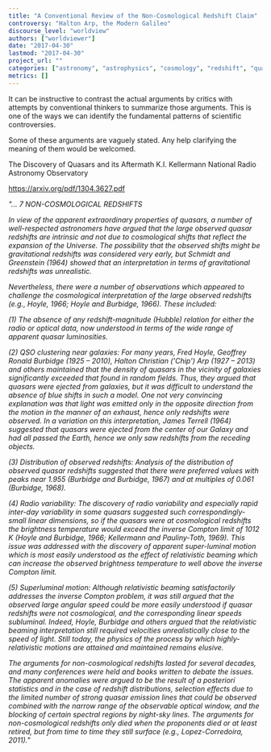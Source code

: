 ```yaml
---
title: "A Conventional Review of the Non-Cosmological Redshift Claim"
controversy: "Halton Arp, the Modern Galileo"
discourse_level: "worldview"
authors: ["worldviewer"]
date: "2017-04-30"
lastmod: "2017-04-30"
project_url: ""
categories: ["astronomy", "astrophysics", "cosmology", "redshift", "quasars", "halton arp", "quasar clustering", "Hubble relation", "quasar ejection", "redshift periodicity", "superluminal quasar motion"]
metrics: []
---
```


It can be instructive to contrast the actual arguments by critics with attempts by conventional thinkers to summarize those arguments.  This is one of the ways we can identify the fundamental patterns of scientific controversies.

Some of these arguments are vaguely stated.  Any help clarifying the meaning of them would be welcomed.

The Discovery of Quasars and its Aftermath
K.I. Kellermann
National Radio Astronomy Observatory

https://arxiv.org/pdf/1304.3627.pdf

_"... 7 NON-COSMOLOGICAL REDSHIFTS_

_In view of the apparent extraordinary properties of quasars, a number of well-respected astronomers have argued that the large observed quasar redshifts are intrinsic and not due to cosmological shifts that reflect the expansion of the Universe. The possibility that the observed shifts might be gravitational redshifts was considered very early, but Schmidt and Greenstein (1964) showed that an interpretation in terms of gravitational redshifts was unrealistic._

_Nevertheless, there were a number of observations which appeared to challenge the cosmological interpretation of the large observed redshifts (e.g., Hoyle, 1966; Hoyle and Burbidge, 1966). These included:_

_(1) The absence of any redshift-magnitude (Hubble) relation for either the radio or optical data, now understood in terms of the wide range of apparent quasar luminosities._

_(2) QSO clustering near galaxies: For many years, Fred Hoyle, Geoffrey Ronald Burbidge (1925 – 2010), Halton Christian ('Chip') Arp (1927 – 2013) and others maintained that the density of quasars in the vicinity of galaxies significantly exceeded that found in random fields. Thus, they argued that quasars were ejected from galaxies, but it was difficult to understand the absence of blue shifts in such a model. One not very convincing explanation was that light was emitted only in the opposite direction from the motion in the manner of an exhaust, hence only redshifts were observed. In a variation on this interpretation, James Terrell (1964) suggested that quasars were ejected from the center of our Galaxy and had all passed the Earth, hence we only saw redshifts from the receding objects._

_(3) Distribution of observed redshifts: Analysis of the distribution of observed quasar redshifts suggested that there were preferred values with peaks near 1.955 (Burbidge and Burbidge, 1967) and at multiples of 0.061 (Burbidge, 1968)._

_(4) Radio variability: The discovery of radio variability and especially rapid inter-day variability in some quasars suggested such correspondingly-small linear dimensions, so if the quasars were at cosmological redshifts the brightness temperature would exceed the inverse Compton limit of 1012 K (Hoyle and Burbidge, 1966; Kellermann and Pauliny-Toth, 1969). This issue was addressed with the discovery of apparent super-luminal motion which is most easily understood as the effect of relativistic beaming which can increase the observed brightness temperature to well above the inverse Compton limit._

_(5) Superluminal motion: Although relativistic beaming satisfactorily addresses the inverse Compton problem, it was still argued that the observed large angular speed could be more easily understood if quasar redshifts were not cosmological, and the corresponding linear speeds subluminal. Indeed, Hoyle, Burbidge and others argued that the relativistic beaming interpretation still required velocities unrealistically close to the speed of light. Still today, the physics of the process by which highly-relativistic motions are attained and maintained remains elusive._

_The arguments for non-cosmological redshifts lasted for several decades, and many conferences were held and books written to debate the issues. The apparent anomalies were argued to be the result of a posteriori statistics and in the case of redshift distributions, selection effects due to the limited number of strong quasar emission lines that could be observed combined with the narrow range of the observable optical window, and the blocking of certain spectral regions by night-sky lines. The arguments for non-cosmological redshifts only died when the proponents died or at least retired, but from time to time they still surface (e.g., Lopez-Corredoira, 2011)."_
